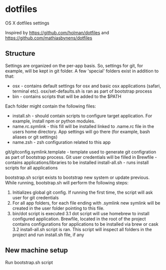 dotfiles
========

OS X dotfiles settings

Inspired by https://github.com/holman/dotfiles and https://github.com/mathiasbynens/dotfiles


## Structure
Settings are organized on the per-app basis. So, settings for git, for example, will be kept in git folder.
A few 'special' folders exist in addition to that:

* osx - contains default settings for osx and basic osx applications (safari, terminal etc). osx/set-defaults.sh is ran as part of bootstrap process
* bin - contains scripts that will be added to the $PATH

Each folder might contain the following files:

* install.sh - should contain scripts to configure target application. For example, install npm or python modules.
* name.rc.symlink - this fill will be installed linked to .name.rc file in the users home directory. App settings will go there (for example, bash aliases or git settings)
* name.zsh - zsh configuration related to this app

git/gitconfig.symlink.template - template used to generate git configration as part of bootstrap process. Git user credentials will be filled in
Brewfile - contains applications/libraries to be installed
install-all.sh - runs install scripts for all applications

bootstrap.sh script exists to bootstrap new system or update previous.
While running, bootstrap.sh will perform the following steps:

1. Initializes global git config. If running the first time, the script will ask user for git credentials
2. For all app folders, for each file ending with .symlink new symlink will be created in the user folder pointing to this file.
3. bin/dot script is executed
	3.1 dot script will use homebrew to install configured application. Brewfile, located in the root of the project contains configurations for applications to be installed via brew or cask
	3.2 install-all.sh script is ran. This script will inspect all folders in the project and run install.sh file, if any

## New machine setup
Run bootstrap.sh script
